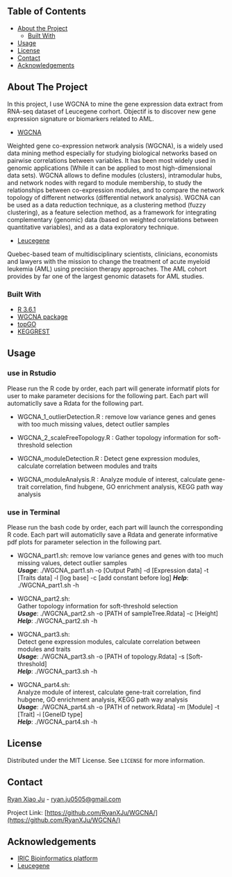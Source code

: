 ## Table of Contents

* [About the Project](#about-the-project)
  * [Built With](#built-with)
* [Usage](#usage)
* [License](#license)
* [Contact](#contact)
* [Acknowledgements](#acknowledgements)



<!-- ABOUT THE PROJECT -->
## About The Project

In this project, I use WGCNA to mine the gene expression data extract from RNA-seq dataset of Leucegene corhort. Objectif is to discover new gene expression signature or biomarkers related to AML.

* [WGCNA](https://bmcbioinformatics.biomedcentral.com/articles/10.1186/1471-2105-9-559)

Weighted gene co-expression network analysis (WGCNA), is a widely used data mining method especially for studying biological networks based on pairwise correlations between variables. It has been most widely used in genomic applications (While it can be applied to most high-dimensional data sets). 
WGCNA allows to define modules (clusters), intramodular hubs, and network nodes with regard to module membership, to study the relationships between co-expression modules, and to compare the network topology of different networks (differential network analysis). WGCNA can be used as a data reduction technique, as a clustering method (fuzzy clustering), as a feature selection method, as a framework for integrating complementary (genomic) data (based on weighted correlations between quantitative variables), and as a data exploratory technique.

* [Leucegene](https://leucegene.ca/)

Quebec-based team of multidisciplinary scientists, clinicians, economists and lawyers with the mission to change the treatment of acute myeloid leukemia (AML) using precision therapy approaches. The AML cohort provides by far one of the largest genomic datasets for AML studies.


### Built With
* [R 3.6.1](https://www.r-project.org/)
* [WGCNA package](https://horvath.genetics.ucla.edu/html/CoexpressionNetwork/Rpackages/WGCNA/)
* [topGO](https://bioconductor.org/packages/release/bioc/html/topGO.html)
* [KEGGREST](https://bioconductor.org/packages/release/bioc/html/KEGGREST.html)



<!-- USAGE EXAMPLES -->
## Usage
### use in Rstudio
Please run the R code by order, each part will generate informatif plots for user to make parameter decisions for the following part. Each part will automaticlly save a Rdata for the following part.

* WGCNA_1_outlierDetection.R : 
  remove low variance genes and genes with too much missing values, detect outlier samples

* WGCNA_2_scaleFreeTopology.R : 
  Gather topology information for soft-threshold selection

* WGCNA_moduleDetection.R :
  Detect gene expression modules, calculate correlation between modules and traits
  
* WGCNA_moduleAnalysis.R :
  Analyze module of interest, calculate gene-trait correlation, find hubgene, GO enrichment analysis, KEGG path way analysis

### use in Terminal
Please run the bash code by order, each part will launch the corresponding R code. Each part will automaticlly save a Rdata and generate informative pdf plots for parameter selection in the following part.

* WGCNA_part1.sh:
 remove low variance genes and genes with too much missing values, detect outlier samples  
 ***Usage***: ./WGCNA_part1.sh -o [Output Path] -d [Expression data] -t [Traits data] -l [log base] -c [add constant before log]
 ***Help***:  ./WGCNA_part1.sh -h
 
* WGCNA_part2.sh:  
  Gather topology information for soft-threshold selection  
  ***Usage***: ./WGCNA_part2.sh -o [PATH of sampleTree.Rdata] -c [Height]  
  ***Help***:  ./WGCNA_part2.sh -h

* WGCNA_part3.sh:  
  Detect gene expression modules, calculate correlation between modules and traits  
  ***Usage***: ./WGCNA_part3.sh -o [PATH of topology.Rdata] -s [Soft-threshold]  
  ***Help***:  ./WGCNA_part3.sh -h

* WGCNA_part4.sh:  
  Analyze module of interest, calculate gene-trait correlation, find hubgene, GO enrichment analysis, KEGG path way analysis  
  ***Usage***: ./WGCNA_part4.sh -o [PATH of network.Rdata] -m [Module] -t [Trait] -i [GeneID type]  
  ***Help***:  ./WGCNA_part4.sh -h




<!-- LICENSE -->
## License

Distributed under the MIT License. See `LICENSE` for more information.



<!-- CONTACT -->
## Contact

[Ryan Xiao Ju](https://twitter.com/RyanXJu0505) - ryan.ju0505@gmail.com

Project Link: [https://github.com/RyanXJu/WGCNA/](https://github.com/RyanXJu/WGCNA/)



<!-- ACKNOWLEDGEMENTS -->
## Acknowledgements
* [IRIC Bioinformatics platform](https://www.iric.ca/en/research/platforms-and-infrastructures/bioinformatics)
* [Leucegene](https://leucegene.ca/)




